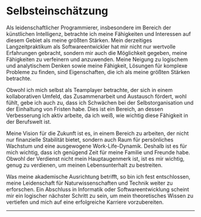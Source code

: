 # Selbsteinschätzung

Als leidenschaftlicher Programmierer, insbesondere im Bereich der künstlichen Intelligenz, betrachte ich meine Fähigkeiten und Interessen auf diesem Gebiet als meine größten Stärken.
Mein derzeitiges Langzeitpraktikum als Softwareentwickler hat mir nicht nur wertvolle Erfahrungen gebracht, sondern mir auch die Möglichkeit gegeben, meine Fähigkeiten zu verfeinern und anzuwenden.
Meine Neigung zu logischem und analytischem Denken sowie meine Fähigkeit, Lösungen für komplexe Probleme zu finden, sind Eigenschaften, die ich als meine größten Stärken betrachte.

Obwohl ich mich selbst als Teamplayer betrachte, der sich in einem kollaborativen Umfeld, das Zusammenarbeit und Austausch fördert, wohl fühlt, gebe ich auch zu, dass ich Schwächen bei der Selbstorganisation und der Einhaltung von Fristen habe.
Dies ist ein Bereich, an dessen Verbesserung ich aktiv arbeite, da ich weiß, wie wichtig diese Fähigkeit in der Berufswelt ist.

Meine Vision für die Zukunft ist es, in einem Bereich zu arbeiten, der nicht nur finanzielle Stabilität bietet, sondern auch Raum für persönliches Wachstum und eine ausgewogene Work-Life-Dynamik. Deshalb ist es für mich wichtig, dass ich genügend Zeit für meine Familie und Freunde habe.
Obwohl der Verdienst nicht mein Hauptaugenmerk ist, ist es mir wichtig, genug zu verdienen, um meinen Lebensunterhalt zu bestreiten.

Was meine akademische Ausrichtung betrifft, so bin ich fest entschlossen, meine Leidenschaft für Naturwissenschaften und Technik weiter zu erforschen.
Ein Abschluss in Informatik oder Softwareentwicklung scheint mir ein logischer nächster Schritt zu sein, um mein theoretisches Wissen zu vertiefen und mich auf eine erfolgreiche Karriere vorzubereiten.

---